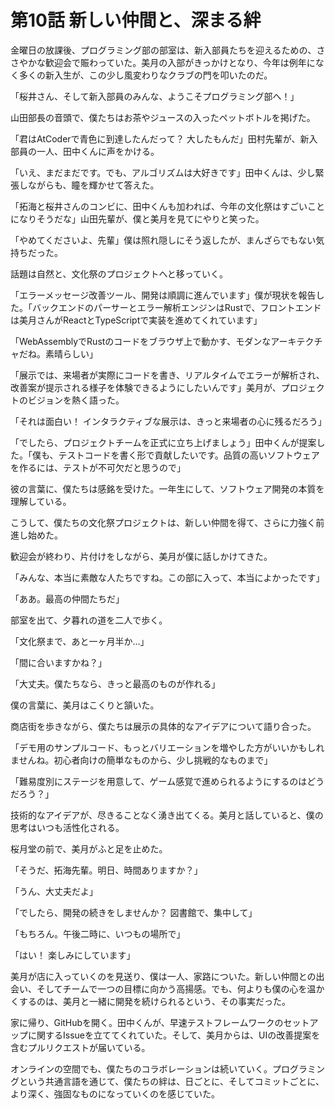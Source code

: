 # 第10話 新しい仲間と、深まる絆

金曜日の放課後、プログラミング部の部室は、新入部員たちを迎えるための、ささやかな歓迎会で賑わっていた。美月の入部がきっかけとなり、今年は例年になく多くの新入生が、この少し風変わりなクラブの門を叩いたのだ。

「桜井さん、そして新入部員のみんな、ようこそプログラミング部へ！」

山田部長の音頭で、僕たちはお茶やジュースの入ったペットボトルを掲げた。

「君はAtCoderで青色に到達したんだって？ 大したもんだ」田村先輩が、新入部員の一人、田中くんに声をかける。

「いえ、まだまだです。でも、アルゴリズムは大好きです」田中くんは、少し緊張しながらも、瞳を輝かせて答えた。

「拓海と桜井さんのコンビに、田中くんも加われば、今年の文化祭はすごいことになりそうだな」山田先輩が、僕と美月を見てにやりと笑った。

「やめてくださいよ、先輩」僕は照れ隠しにそう返したが、まんざらでもない気持ちだった。

話題は自然と、文化祭のプロジェクトへと移っていく。

「エラーメッセージ改善ツール、開発は順調に進んでいます」僕が現状を報告した。「バックエンドのパーサーとエラー解析エンジンはRustで、フロントエンドは美月さんがReactとTypeScriptで実装を進めてくれています」

「WebAssemblyでRustのコードをブラウザ上で動かす、モダンなアーキテクチャだね。素晴らしい」

「展示では、来場者が実際にコードを書き、リアルタイムでエラーが解析され、改善案が提示される様子を体験できるようにしたいんです」美月が、プロジェクトのビジョンを熱く語った。

「それは面白い！ インタラクティブな展示は、きっと来場者の心に残るだろう」

「でしたら、プロジェクトチームを正式に立ち上げましょう」田中くんが提案した。「僕も、テストコードを書く形で貢献したいです。品質の高いソフトウェアを作るには、テストが不可欠だと思うので」

彼の言葉に、僕たちは感銘を受けた。一年生にして、ソフトウェア開発の本質を理解している。

こうして、僕たちの文化祭プロジェクトは、新しい仲間を得て、さらに力強く前進し始めた。

歓迎会が終わり、片付けをしながら、美月が僕に話しかけてきた。

「みんな、本当に素敵な人たちですね。この部に入って、本当によかったです」

「ああ。最高の仲間たちだ」

部室を出て、夕暮れの道を二人で歩く。

「文化祭まで、あと一ヶ月半か…」

「間に合いますかね？」

「大丈夫。僕たちなら、きっと最高のものが作れる」

僕の言葉に、美月はこくりと頷いた。

商店街を歩きながら、僕たちは展示の具体的なアイデアについて語り合った。

「デモ用のサンプルコード、もっとバリエーションを増やした方がいいかもしれませんね。初心者向けの簡単なものから、少し挑戦的なものまで」

「難易度別にステージを用意して、ゲーム感覚で進められるようにするのはどうだろう？」

技術的なアイデアが、尽きることなく湧き出てくる。美月と話していると、僕の思考はいつも活性化される。

桜月堂の前で、美月がふと足を止めた。

「そうだ、拓海先輩。明日、時間ありますか？」

「うん、大丈夫だよ」

「でしたら、開発の続きをしませんか？ 図書館で、集中して」

「もちろん。午後二時に、いつもの場所で」

「はい！ 楽しみにしています」

美月が店に入っていくのを見送り、僕は一人、家路についた。新しい仲間との出会い、そしてチームで一つの目標に向かう高揚感。でも、何よりも僕の心を温かくするのは、美月と一緒に開発を続けられるという、その事実だった。

家に帰り、GitHubを開く。田中くんが、早速テストフレームワークのセットアップに関するIssueを立ててくれていた。そして、美月からは、UIの改善提案を含むプルリクエストが届いている。

オンラインの空間でも、僕たちのコラボレーションは続いていく。プログラミングという共通言語を通じて、僕たちの絆は、日ごとに、そしてコミットごとに、より深く、強固なものになっていくのを感じていた。
